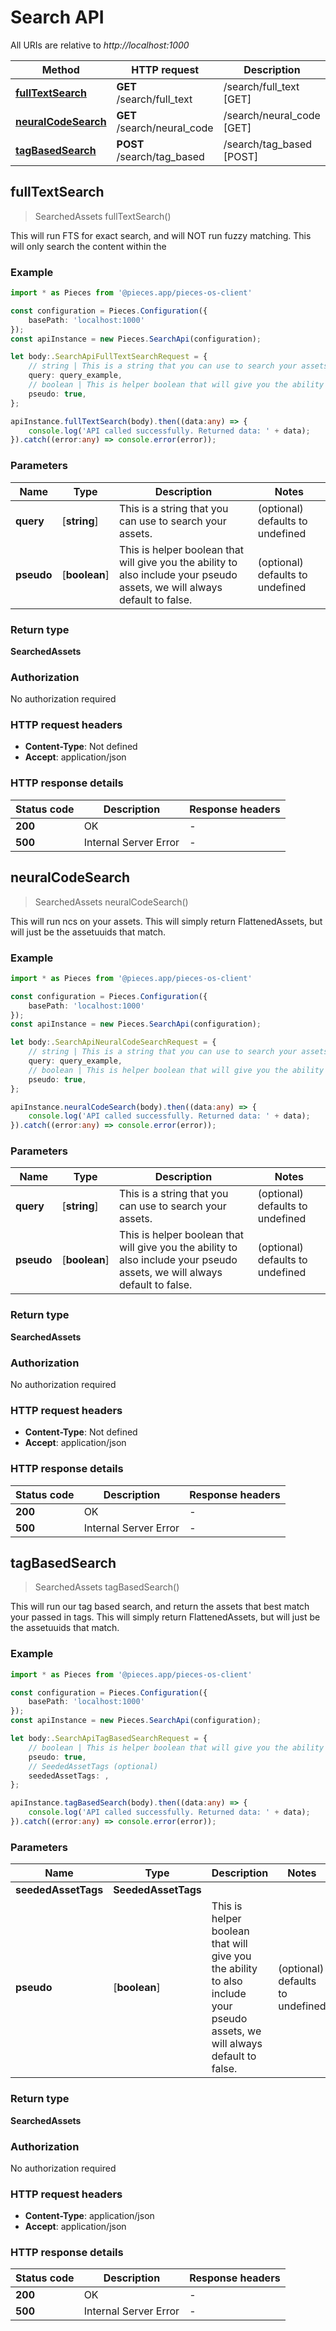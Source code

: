 # Search API

All URIs are relative to *http://localhost:1000*

Method | HTTP request | Description
------------- | ------------- | -------------
[**fullTextSearch**](SearchApi#fulltextsearch) | **GET** /search/full_text | /search/full_text [GET]
[**neuralCodeSearch**](SearchApi#neuralcodesearch) | **GET** /search/neural_code | /search/neural_code [GET]
[**tagBasedSearch**](SearchApi#tagbasedsearch) | **POST** /search/tag_based | /search/tag_based [POST]


## **fullTextSearch**
> SearchedAssets fullTextSearch()

This will run FTS for exact search, and will NOT run fuzzy matching. This will only search the content within the 

### Example

```typescript
import * as Pieces from '@pieces.app/pieces-os-client'

const configuration = Pieces.Configuration({
    basePath: 'localhost:1000'
});
const apiInstance = new Pieces.SearchApi(configuration);

let body:.SearchApiFullTextSearchRequest = {
    // string | This is a string that you can use to search your assets. (optional)
    query: query_example,
    // boolean | This is helper boolean that will give you the ability to also include your pseudo assets, we will always default to false. (optional)
    pseudo: true,
};

apiInstance.fullTextSearch(body).then((data:any) => {
    console.log('API called successfully. Returned data: ' + data);
}).catch((error:any) => console.error(error));
```


### Parameters

Name | Type | Description  | Notes
------------- | ------------- | ------------- | -------------
 **query** | [**string**] | This is a string that you can use to search your assets. | (optional) defaults to undefined
 **pseudo** | [**boolean**] | This is helper boolean that will give you the ability to also include your pseudo assets, we will always default to false. | (optional) defaults to undefined


### Return type

**SearchedAssets**

### Authorization

No authorization required

### HTTP request headers

- **Content-Type**: Not defined
- **Accept**: application/json


### HTTP response details
| Status code | Description | Response headers |
|-------------|-------------|------------------|
**200** | OK |  -  |
**500** | Internal Server Error |  -  |



## **neuralCodeSearch**
> SearchedAssets neuralCodeSearch()

This will run ncs on your assets. This will simply return FlattenedAssets, but will just be the assetuuids that match.

### Example

```typescript
import * as Pieces from '@pieces.app/pieces-os-client'

const configuration = Pieces.Configuration({
    basePath: 'localhost:1000'
});
const apiInstance = new Pieces.SearchApi(configuration);

let body:.SearchApiNeuralCodeSearchRequest = {
    // string | This is a string that you can use to search your assets. (optional)
    query: query_example,
    // boolean | This is helper boolean that will give you the ability to also include your pseudo assets, we will always default to false. (optional)
    pseudo: true,
};

apiInstance.neuralCodeSearch(body).then((data:any) => {
    console.log('API called successfully. Returned data: ' + data);
}).catch((error:any) => console.error(error));
```


### Parameters

Name | Type | Description  | Notes
------------- | ------------- | ------------- | -------------
 **query** | [**string**] | This is a string that you can use to search your assets. | (optional) defaults to undefined
 **pseudo** | [**boolean**] | This is helper boolean that will give you the ability to also include your pseudo assets, we will always default to false. | (optional) defaults to undefined


### Return type

**SearchedAssets**

### Authorization

No authorization required

### HTTP request headers

- **Content-Type**: Not defined
- **Accept**: application/json


### HTTP response details
| Status code | Description | Response headers |
|-------------|-------------|------------------|
**200** | OK |  -  |
**500** | Internal Server Error |  -  |



## **tagBasedSearch**
> SearchedAssets tagBasedSearch()

This will run our tag based search, and return the assets that best match your passed in tags. This will simply return FlattenedAssets, but will just be the assetuuids that match.

### Example

```typescript
import * as Pieces from '@pieces.app/pieces-os-client'

const configuration = Pieces.Configuration({
    basePath: 'localhost:1000'
});
const apiInstance = new Pieces.SearchApi(configuration);

let body:.SearchApiTagBasedSearchRequest = {
    // boolean | This is helper boolean that will give you the ability to also include your pseudo assets, we will always default to false. (optional)
    pseudo: true,
    // SeededAssetTags (optional)
    seededAssetTags: ,
};

apiInstance.tagBasedSearch(body).then((data:any) => {
    console.log('API called successfully. Returned data: ' + data);
}).catch((error:any) => console.error(error));
```


### Parameters

Name | Type | Description  | Notes
------------- | ------------- | ------------- | -------------
 **seededAssetTags** | **SeededAssetTags**|  |
 **pseudo** | [**boolean**] | This is helper boolean that will give you the ability to also include your pseudo assets, we will always default to false. | (optional) defaults to undefined


### Return type

**SearchedAssets**

### Authorization

No authorization required

### HTTP request headers

- **Content-Type**: application/json
- **Accept**: application/json


### HTTP response details
| Status code | Description | Response headers |
|-------------|-------------|------------------|
**200** | OK |  -  |
**500** | Internal Server Error |  -  |




